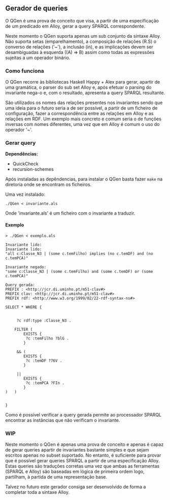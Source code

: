 
## Gerador de queries

O QGen é uma prova de conceito que visa, a partir de uma especificação de um
predicado em Alloy, gerar a query SPARQL correspondente.

Neste momento o QGen suporta apenas um sub conjunto da sintaxe Alloy. Não
suporta setas (emparelhamento), a composição de relações (R.S) o converso de relações ('~'), a inclusão (in), e as
implicações devem ser desambiguadas à esquerda ((A) => B) assim como todas as expressões sujeitas a um operador binário.


### Como funciona

O QGen recorre às bibliotecas Haskell Happy + Alex para gerar, apartir de uma gramática,
o parser do sub set Alloy e, após efetuar o parsing do invariante nega-o e, com o
resultado, apresenta a query SPARQL resultante.

São utilizados os nomes das relações presentes nos invariantes sendo que uma ideia para o futuro seria a de ser possível, a partir de um ficheiro de configuração, fazer a correspondência entre as relações em Alloy e as relações em RDF. Um exemplo mais concreto e comum seria o de funções inversas com nomes diferentes, uma vez que em Alloy é comum o uso do operador '~'.

### Gerar query

**Dependências:**

- QuickCheck
- recursion-schemes

Após instaladas as depêndencias, para instalar o QGen basta fazer `make` na diretoria onde se encontram os
ficheiros.

Uma vez instalado:

`./QGen < invariante.als`

Onde 'invariante.als' é um ficheiro com o invariante a traduzir.

#### Exemplo

`> ./QGen < exemplo.als `

```
Invariante lido:
Invariante lido:
"all c:Classe_N3 | (some c.temFilho) implies (no c.temDF) and (no c.temPCA)"

Invariante negado:
"some c:Classe_N3 | (some c.temFilho) and (some c.temDF) or (some c.temPCA)"

Query gerada:
PREFIX : <http://jcr.di.uminho.pt/m51-clav#> 
PREFIX clav: <http://jcr.di.uminho.pt/m51-clav#> 
PREFIX rdf: <http://www.w3.org/1999/02/22-rdf-syntax-ns#> 

SELECT * WHERE {


	 ?c rdf:type :Classe_N3 . 

	FILTER ( 
		EXISTS { 	
		 ?c :temFilho ?blG . 
		} 

	 && (
		EXISTS { 	
		 ?c :temDF ?76V . 
		} 

	 || 
		EXISTS { 	
		 ?c :temPCA ?FIn . 
		} 
) 	)


}

```

Como é possível verificar a query gerada permite ao processador SPARQL encontrar as instâncias que não verificam o invariante.

### WIP

Neste momento o QGen é apenas uma prova de conceito e apenas é capaz de gerar queries apartir de invariantes bastante simples e que sejam escritos apenas no subset suportado. No entanto, é suficiente para provar que é possível gerar queries SPARQL a partir de uma especificação Alloy. Estas queries são traduções corretas uma vez que ambas as ferramentas (SPARQL e Alloy) são baseadas em lógica de primeira ordem logo, partilham, à partida de uma representação base.

Talvez no futuro este gerador consiga ser desenvolvido de forma a completar toda a sintaxe Alloy.
